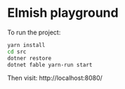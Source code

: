 # Elmish playground

To run the project:

```sh
yarn install
cd src
dotner restore
dotnet fable yarn-run start
```

Then visit: http://localhost:8080/
